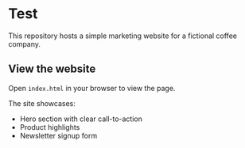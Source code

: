 # Test

This repository hosts a simple marketing website for a fictional coffee company.

## View the website
Open `index.html` in your browser to view the page.

The site showcases:
- Hero section with clear call-to-action
- Product highlights
- Newsletter signup form
